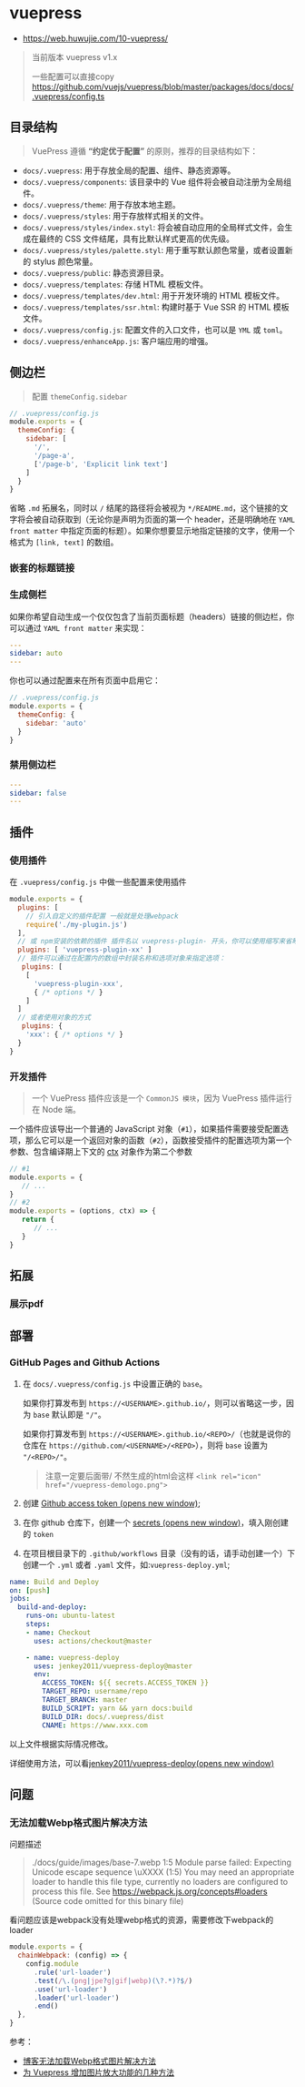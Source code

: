 # vuepress

- https://web.huwujie.com/10-vuepress/

> 当前版本 vuepress v1.x
>
> 一些配置可以直接copy https://github.com/vuejs/vuepress/blob/master/packages/docs/docs/.vuepress/config.ts

## 目录结构

> VuePress 遵循 **“约定优于配置”** 的原则，推荐的目录结构如下：

- `docs/.vuepress`: 用于存放全局的配置、组件、静态资源等。
- `docs/.vuepress/components`: 该目录中的 Vue 组件将会被自动注册为全局组件。
- `docs/.vuepress/theme`: 用于存放本地主题。
- `docs/.vuepress/styles`: 用于存放样式相关的文件。
- `docs/.vuepress/styles/index.styl`: 将会被自动应用的全局样式文件，会生成在最终的 CSS 文件结尾，具有比默认样式更高的优先级。
- `docs/.vuepress/styles/palette.styl`: 用于重写默认颜色常量，或者设置新的 stylus 颜色常量。
- `docs/.vuepress/public`: 静态资源目录。
- `docs/.vuepress/templates`: 存储 HTML 模板文件。
- `docs/.vuepress/templates/dev.html`: 用于开发环境的 HTML 模板文件。
- `docs/.vuepress/templates/ssr.html`: 构建时基于 Vue SSR 的 HTML 模板文件。
- `docs/.vuepress/config.js`: 配置文件的入口文件，也可以是 `YML` 或 `toml`。
- `docs/.vuepress/enhanceApp.js`: 客户端应用的增强。





## 侧边栏

> 配置 `themeConfig.sidebar`

```js
// .vuepress/config.js
module.exports = {
  themeConfig: {
    sidebar: [
      '/',
      '/page-a',
      ['/page-b', 'Explicit link text']
    ]
  }
}
```

省略 `.md` 拓展名，同时以 `/` 结尾的路径将会被视为 `*/README.md`，这个链接的文字将会被自动获取到（无论你是声明为页面的第一个 header，还是明确地在 `YAML front matter` 中指定页面的标题）。如果你想要显示地指定链接的文字，使用一个格式为 `[link, text]` 的数组。

### 嵌套的标题链接

### 生成侧栏

如果你希望自动生成一个仅仅包含了当前页面标题（headers）链接的侧边栏，你可以通过 `YAML front matter` 来实现：

```yaml
---
sidebar: auto
---
```

你也可以通过配置来在所有页面中启用它：

```js
// .vuepress/config.js
module.exports = {
  themeConfig: {
    sidebar: 'auto'
  }
}
```

### 禁用侧边栏

```yaml
---
sidebar: false
---
```





## 插件

### 使用插件

在 `.vuepress/config.js` 中做一些配置来使用插件

```js
module.exports = {
  plugins: [
  	// 引入自定义的插件配置 一般就是处理webpack
    require('./my-plugin.js')
  ],
  // 或 npm安装的依赖的插件 插件名以 vuepress-plugin- 开头，你可以使用缩写来省略这个前缀
  plugins: [ 'vuepress-plugin-xx' ]
  // 插件可以通过在配置内的数组中封装名称和选项对象来指定选项：
   plugins: [
    [
      'vuepress-plugin-xxx',
      { /* options */ }
    ]
  ]
  // 或者使用对象的方式
   plugins: {
    'xxx': { /* options */ }
  }
}
```

### **开发插件**

> 一个 VuePress 插件应该是一个 `CommonJS 模块`，因为 VuePress 插件运行在 Node 端。

一个插件应该导出一个普通的 JavaScript 对象（`#1`），如果插件需要接受配置选项，那么它可以是一个返回对象的函数（`#2`），函数接受插件的配置选项为第一个参数、包含编译期上下文的 [ctx](https://vuepress.vuejs.org/zh/plugin/context-api.html) 对象作为第二个参数

```js
// #1
module.exports = {
   // ...
}
// #2
module.exports = (options, ctx) => {
   return {
      // ...
   }
}
```





## 拓展

### 展示pdf



## 部署

### GitHub Pages and Github Actions

1. 在 `docs/.vuepress/config.js` 中设置正确的 `base`。

   如果你打算发布到 `https://<USERNAME>.github.io/`，则可以省略这一步，因为 `base` 默认即是 `"/"`。

   如果你打算发布到 `https://<USERNAME>.github.io/<REPO>/`（也就是说你的仓库在 `https://github.com/<USERNAME>/<REPO>`），则将 `base` 设置为 `"/<REPO>/"`。

   > 注意一定要后面带/ 不然生成的html会这样 `<link rel="icon" href="/vuepress-demologo.png">`

2. 创建 [Github access token (opens new window)](https://docs.github.com/en/authentication/keeping-your-account-and-data-secure/creating-a-personal-access-token);

3. 在你 github 仓库下，创建一个 [secrets (opens new window)](https://docs.github.com/en/actions/security-guides/encrypted-secrets)，填入刚创建的 `token`

4. 在项目根目录下的 `.github/workflows` 目录（没有的话，请手动创建一个）下创建一个 `.yml` 或者 `.yaml` 文件，如:`vuepress-deploy.yml`;

```yml
name: Build and Deploy
on: [push]
jobs:
  build-and-deploy:
    runs-on: ubuntu-latest
    steps:
    - name: Checkout
      uses: actions/checkout@master

    - name: vuepress-deploy
      uses: jenkey2011/vuepress-deploy@master
      env:
        ACCESS_TOKEN: ${{ secrets.ACCESS_TOKEN }}
        TARGET_REPO: username/repo
        TARGET_BRANCH: master
        BUILD_SCRIPT: yarn && yarn docs:build
        BUILD_DIR: docs/.vuepress/dist
        CNAME: https://www.xxx.com
```

以上文件根据实际情况修改。

详细使用方法，可以看[jenkey2011/vuepress-deploy(opens new window)](https://github.com/jenkey2011/vuepress-deploy/)

## 问题

### 无法加载Webp格式图片解决方法

问题描述

> ./docs/guide/images/base-7.webp 1:5
> Module parse failed: Expecting Unicode escape sequence \uXXXX (1:5)
> You may need an appropriate loader to handle this file type, currently no loaders are configured to process this file. See https://webpack.js.org/concepts#loaders
> (Source code omitted for this binary file)

看问题应该是webpack没有处理webp格式的资源，需要修改下webpack的loader

```js
module.exports = {
  chainWebpack: (config) => {
    config.module
      .rule('url-loader')
      .test(/\.(png|jpe?g|gif|webp)(\?.*)?$/)
      .use('url-loader')
      .loader('url-loader')
      .end()
  },
}
```

参考：

- [博客无法加载Webp格式图片解决方法](https://www.meowpass.com/pages/5f4328/)
- [为 Vuepress 增加图片放大功能的几种方法](https://logi.im/front-end/ways-to-add-image-zoom-feature-for-vuepress.html)

